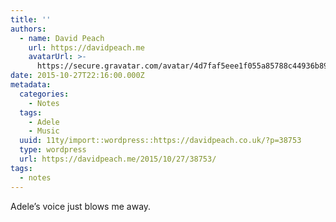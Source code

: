 ```yaml
---
title: ''
authors:
  - name: David Peach
    url: https://davidpeach.me
    avatarUrl: >-
      https://secure.gravatar.com/avatar/4d7faf5eee1f055a85788c44936b8995eaab6dfb004e7854ec747ccb272e91ee?s=96&d=mm&r=g
date: 2015-10-27T22:16:00.000Z
metadata:
  categories:
    - Notes
  tags:
    - Adele
    - Music
  uuid: 11ty/import::wordpress::https://davidpeach.co.uk/?p=38753
  type: wordpress
  url: https://davidpeach.me/2015/10/27/38753/
tags:
  - notes
---
```

Adele’s voice just blows me away.